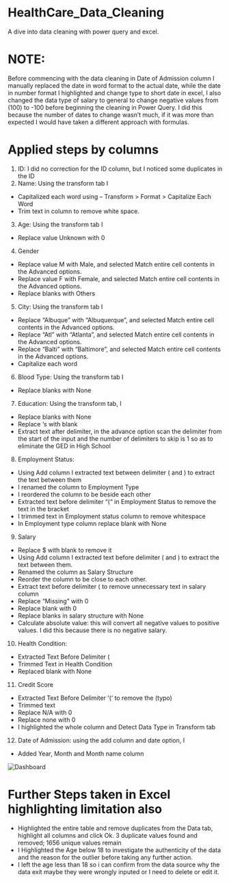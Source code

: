 # HealthCare_Data_Cleaning
A dive into data cleaning with power query and excel.

# NOTE: 
Before commencing with the data cleaning in Date of Admission column I manually replaced the date in word format to the actual date, while the date in number format I highlighted and change type to short date in excel, I also changed the data type of salary to general to change negative values from (100) to -100 before beginning the cleaning in Power Query.
I did this because the number of dates to change wasn’t much, if it was more than expected I would have taken a different approach with formulas.

# Applied steps by columns
1.	ID: I did no correction for the ID column, but I noticed some duplicates in the ID
2.	Name: Using the transform tab I 
- Capitalized each word using – Transform > Format > Capitalize Each Word
- Trim text in column to remove white space.
3.	Age: Using the transform tab I 
- Replace value Unknown with 0
4.	Gender
- Replace value M with Male, and selected Match entire cell contents in the Advanced options.
- Replace value F with Female, and selected Match entire cell contents in the Advanced options.
- Replace blanks with Others
5.	City: Using the transform tab I 
- Replace “Albuque” with “Albuquerque”, and selected Match entire cell contents in the Advanced options.
- Replace “Atl” with “Atlanta”, and selected Match entire cell contents in the Advanced options.
- Replace “Balti” with “Baltimore”, and selected Match entire cell contents in the Advanced options.
- Capitalize each word
6.	Blood Type: Using the transform tab I 
- Replace blanks with None
7.	Education: Using the transform tab, I 
- Replace blanks with None
- Replace ‘s with blank
- Extract text after delimiter, in the advance option scan the delimiter from the start of the input and the number of delimiters to skip is 1 so as to eliminate the GED in High School
8.	Employment Status:
- Using Add column I extracted text between delimiter ( and ) to extract the text between them
- I renamed the column to Employment Type
- I reordered the column to be beside each other
- Extracted text before delimiter “(“ in Employment Status to remove the text in the bracket 
- I trimmed text in Employment status column to remove whitespace
- In Employment type column replace blank with None
9.	Salary
- Replace $ with blank to remove it
- Using Add column I extracted text before delimiter ( and ) to extract the text between them.
- Renamed the column as Salary Structure
- Reorder the column to be close to each other.
- Extract text before delimiter ( to remove unnecessary text in salary column
- Replace “Missing” with 0 
- Replace blank with 0
- Replace blanks in salary structure with None
- Calculate absolute value: this will convert all negative values to positive values. I did this because there is no negative salary.
10.	Health Condition:
- Extracted Text Before Delimiter (
- Trimmed Text in Health Condition
- Replaced blank with None
11.	Credit Score
- Extracted Text Before Delimiter ‘(‘ to remove the (typo)
- Trimmed text
- Replace N/A with 0
- Replace none with 0
- I highlighted the whole column and Detect Data Type in Transform tab
12. Date of Admission: using the add column and date option, I 
- Added Year, Month and Month name column

![Dashboard](https://github.com/user-attachments/assets/7a44b1c7-d1ce-4894-9c10-c25f7c2e2d0b)


# Further Steps taken in Excel highlighting limitation also
- Highlighted the entire table and remove duplicates from the Data tab, highlight all columns and click Ok. 3 duplicate values found and removed; 1656 unique values remain
- I Highlighted the Age below 18 to investigate the authenticity of the data and the reason for the outlier before taking any further action.
- I left the age less than 18 so i can confirm from the data source why the data exit maybe they were wrongly inputed or I need to delete or edit it.
